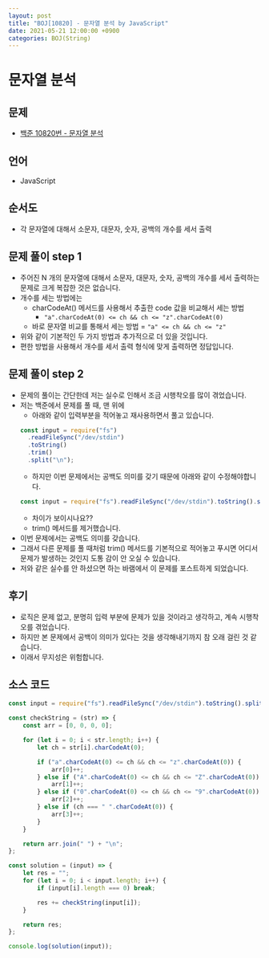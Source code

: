 ```yaml
---
layout: post
title: "BOJ[10820] - 문자열 분석 by JavaScript"
date: 2021-05-21 12:00:00 +0900
categories: BOJ(String)
---
```


# 문자열 분석

## 문제

- [백준 10820번 - 문자열 분석](https://www.acmicpc.net/problem/10820)

## 언어

- JavaScript

## 순서도

- 각 문자열에 대해서 소문자, 대문자, 숫자, 공백의 개수를 세서 출력

## 문제 풀이 step 1

- 주어진 N 개의 문자열에 대해서 소문자, 대문자, 숫자, 공백의 개수를 세서 출력하는 문제로 크게 복잡한 것은 없습니다.
- 개수를 세는 방법에는
  - charCodeAt() 메서드를 사용해서 추출한 code 값을 비교해서 세는 방법
    - `"a".charCodeAt(0) <= ch && ch <= "z".charCodeAt(0)`
  - 바로 문자열 비교를 통해서 세는 방법
    = `"a" <= ch && ch <= "z"`
- 위와 같이 기본적인 두 가지 방법과 추가적으로 더 있을 것입니다.
- 편한 방법을 사용해서 개수를 세서 출력 형식에 맞게 출력하면 정답입니다.

## 문제 풀이 step 2

- 문제의 풀이는 간단한데 저는 실수로 인해서 조금 시행착오를 많이 겪었습니다.
- 저는 백준에서 문제를 풀 때, 맨 위에
  - 아래와 같이 입력부분을 적어놓고 재사용하면서 풀고 있습니다.
  ```jsx
  const input = require("fs")
  	.readFileSync("/dev/stdin")
  	.toString()
  	.trim()
  	.split("\n");
  ```
  - 하지만 이번 문제에서는 공백도 의미를 갖기 때문에 아래와 같이 수정해야합니다.
  ```jsx
  const input = require("fs").readFileSync("/dev/stdin").toString().split("\n");
  ```
  - 차이가 보이시나요??
  - trim() 메서드를 제거했습니다.
- 이번 문제에서는 공백도 의미를 갖습니다.
- 그래서 다른 문제를 풀 때처럼 trim() 메서드를 기본적으로 적어놓고 푸시면 어디서 문제가 발생하는 것인지 도통 감이 안 오실 수 있습니다.
- 저와 같은 실수를 안 하셨으면 하는 바램에서 이 문제를 포스트하게 되었습니다.

## 후기

- 로직은 문제 없고, 분명히 입력 부분에 문제가 있을 것이라고 생각하고, 계속 시행착오를 겪었습니다.
- 하지만 본 문제에서 공백이 의미가 있다는 것을 생각해내기까지 참 오래 걸린 것 같습니다.
- 이래서 무지성은 위험합니다.

## 소스 코드

```jsx
const input = require("fs").readFileSync("/dev/stdin").toString().split("\n");

const checkString = (str) => {
	const arr = [0, 0, 0, 0];

	for (let i = 0; i < str.length; i++) {
		let ch = str[i].charCodeAt(0);

		if ("a".charCodeAt(0) <= ch && ch <= "z".charCodeAt(0)) {
			arr[0]++;
		} else if ("A".charCodeAt(0) <= ch && ch <= "Z".charCodeAt(0)) {
			arr[1]++;
		} else if ("0".charCodeAt(0) <= ch && ch <= "9".charCodeAt(0)) {
			arr[2]++;
		} else if (ch === " ".charCodeAt(0)) {
			arr[3]++;
		}
	}

	return arr.join(" ") + "\n";
};

const solution = (input) => {
	let res = "";
	for (let i = 0; i < input.length; i++) {
		if (input[i].length === 0) break;

		res += checkString(input[i]);
	}

	return res;
};

console.log(solution(input));
```
